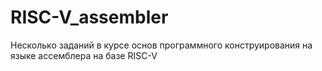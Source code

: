 # RISC-V_assembler
Несколько заданий в курсе основ программного конструирования на языке ассемблера на базе RISC-V
